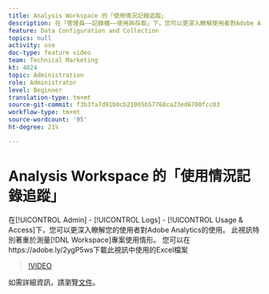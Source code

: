 ```yaml
---
title: Analysis Workspace 的「使用情況記錄追蹤」
description: 在「管理員——記錄檔——使用與存取」下，您可以更深入瞭解使用者對Adobe Analytics的使用。 此視訊特別著重於測量工作區專案使用情形。
feature: Data Configuration and Collection
topics: null
activity: use
doc-type: feature video
team: Technical Marketing
kt: 4024
topic: Administration
role: Administrator
level: Beginner
translation-type: tm+mt
source-git-commit: f3b3fa7d91b0cb21005b57768ca23ed6700fcc03
workflow-type: tm+mt
source-wordcount: '95'
ht-degree: 21%

---
```



# Analysis Workspace 的「使用情況記錄追蹤」

在[!UICONTROL Admin] - [!UICONTROL Logs] - [!UICONTROL Usage &amp; Access]下，您可以更深入瞭解您的使用者對Adobe Analytics的使用。 此視訊特別著重於測量[!DNL Workspace]專案使用情形。 您可以在https://adobe.ly/2ygP5ws下載此視訊中使用的Excel檔案

>[!VIDEO](https://video.tv.adobe.com/v/29768/?quality=12)

如需詳細資訊，請瀏覽[文件](https://docs.adobe.com/help/en/analytics/admin/admin-tools/logs.html)。
